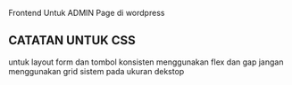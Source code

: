 Frontend Untuk ADMIN Page di wordpress

## CATATAN UNTUK CSS
untuk layout form dan tombol konsisten menggunakan flex dan gap jangan menggunakan grid sistem pada ukuran dekstop
